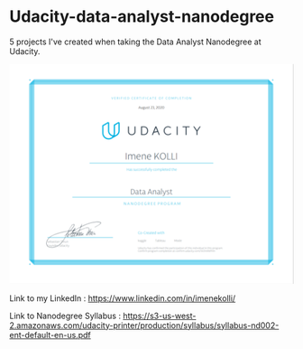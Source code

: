 # Udacity-data-analyst-nanodegree
5 projects I've created when taking the Data Analyst Nanodegree at Udacity.


![Certificate](https://github.com/imene-swaan/Udacity-data-analyst-nanodegree/blob/master/Udacity.png)

Link to my LinkedIn : https://www.linkedin.com/in/imenekolli/


Link to Nanodegree Syllabus : https://s3-us-west-2.amazonaws.com/udacity-printer/production/syllabus/syllabus-nd002-ent-default-en-us.pdf
